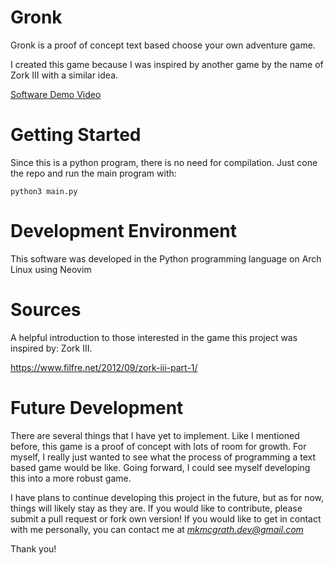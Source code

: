 # Gronk

Gronk is a proof of concept text based choose your own adventure game.

I created this game because I was inspired by another game by the name of Zork III with a similar idea.

[Software Demo Video](https://www.youtube.com/watch?v=aAXYDEQj3ic)

# Getting Started

Since this is a python program, there is no need for compilation. Just cone the repo and run the main program with:

```
python3 main.py
```

# Development Environment

This software was developed in the Python programming language on Arch Linux using Neovim

# Sources

A helpful introduction to those interested in the game this project was inspired by: Zork III.

<https://www.filfre.net/2012/09/zork-iii-part-1/>

# Future Development

There are several things that I have yet to implement. Like I mentioned before, this game is a proof of concept with lots of room for growth. For myself, I really just wanted to see what the process of programming a text based game would be like. Going forward, I could see myself developing this into a more robust game.

I have plans to continue developing this project in the future, but as for now, things will likely stay as they are. If you would like to contribute, please submit a pull request or fork own version! If you would like to get in contact with me personally, you can contact me at *<mkmcgrath.dev@gmail.com>*

Thank you!
